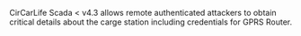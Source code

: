 CirCarLife Scada < v4.3 allows remote authenticated attackers to obtain critical details about the carge station including credentials for GPRS Router.